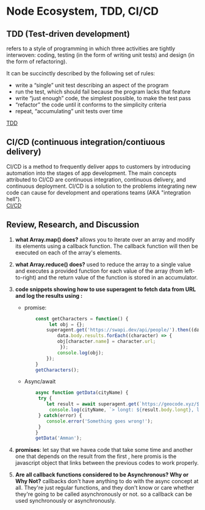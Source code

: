# Node Ecosystem, TDD, CI/CD

## TDD (Test-driven development)
refers to a style of programming in which three activities are tightly interwoven: coding, testing (in the form of writing unit tests) and design (in the form of refactoring).

It can be succinctly described by the following set of rules:  

* write a “single” unit test describing an aspect of the program
* run the test, which should fail because the program lacks that feature
* write “just enough” code, the simplest possible, to make the test pass
* “refactor” the code until it conforms to the simplicity criteria
* repeat, “accumulating” unit tests over time  

[TDD](https://rb.gy/ybkhc3)

## CI/CD (continuous integration/contiuous delivery)  
CI/CD is a method to frequently deliver apps to customers by introducing automation into the stages of app development. The main concepts attributed to CI/CD are continuous integration, continuous delivery, and continuous deployment. CI/CD is a solution to the problems integrating new code can cause for development and operations teams (AKA "integration hell").  
[CI/CD](https://www.youtube.com/watch?v=xSv_m3KhUO8)

## Review, Research, and Discussion  

1. **what Array.map() does?**
 allows you to iterate over an array and modify its elements using a callback function. The callback function will then be executed on each of the array's elements.

2. **what Array.reduce() does?** 
used to reduce the array to a single value and executes a provided function for each value of the array (from left-to-right) and the return value of the function is stored in an accumulator.

3. **code snippets showing how to use superagent to fetch data from URL and log the results using :** 
    - promise:
        ```js
            const getCharacters = function() {
                 let obj = {};
                superagent.get('https://swapi.dev/api/people/').then((data) => {
                    data.body.results.forEach((character) => {
                    obj[character.name] = character.url;
                     });
                    console.log(obj);
                });
            }
            getCharacters();
        ```
    - Async/await
        ```js
            async function getData(cityName) {
             try {
                let result = await superagent.get(`https://geocode.xyz/${cityName}?json=1`);
                 console.log(cityName, `> longt: ${result.body.longt}, latt: ${result.body.latt}`;
             } catch(error) {
                console.error('Something goes wrong!');
             }
            }
            getData('Amman');
        ```
4. **promises**: let say that we havea code that take some time and another one that depends on the result from the first , here promis is the javascript object that links between the previous codes to work properly.

5. **Are all callback functions considered to be Asynchronous? Why or Why Not?**
callbacks don't have anything to do with the async concept at all. They're just regular functions, and they don't know or care whether they're going to be called asynchronously or not. so a callback can be used synchronously or asynchronously.